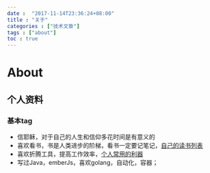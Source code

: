 ```yaml
---
date :  "2017-11-14T23:36:24+08:00" 
title : "关于" 
categories : ["技术文章"] 
tags : ["about"] 
toc : true
---
```



# About

## 个人资料

### 基本tag

- 信耶稣，对于自己的人生和信仰多花时间是有意义的
- 喜欢看书，书是人类进步的阶梯，看书一定要记笔记，[自己的读书列表](https://kedadiannao220.github.io/books/readbooklist/)
- 喜欢折腾工具，提高工作效率，[个人常用的利器](https://kedadiannao220.github.io/post/tools/%E5%88%A9%E5%99%A8/)
- 写过Java，emberJs，喜欢golang，自动化，容器；
